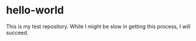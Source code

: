 # hello-world
This is my test repository. 
While I might be slow in getting this process, I will succeed. 
